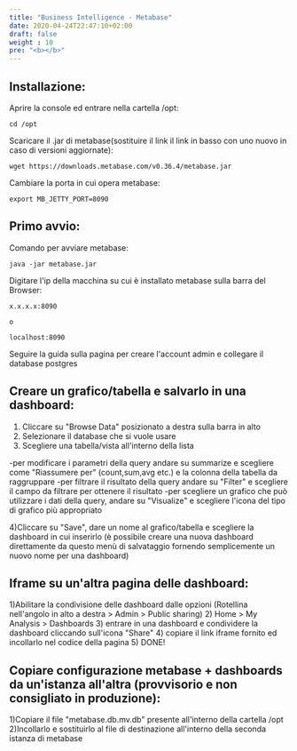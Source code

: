 ```yaml
---
title: "Business Intelligence - Metabase"
date: 2020-04-24T22:47:10+02:00
draft: false
weight : 10
pre: "<b></b>"
---
```

## Installazione:

Aprire la console ed entrare nella cartella /opt:  

```
cd /opt
```

Scaricare il .jar di metabase(sostituire il link il link in basso con uno nuovo in caso di versioni aggiornate):  

```
wget https://downloads.metabase.com/v0.36.4/metabase.jar
```

Cambiare la porta in cui opera metabase:  

```
export MB_JETTY_PORT=8090
```

## Primo avvio:

Comando per avviare metabase:  

```
java -jar metabase.jar
```

Digitare l'ip della macchina su cui è installato metabase sulla barra del Browser:

```
x.x.x.x:8090 

o

localhost:8090
```

Seguire la guida sulla pagina per creare l'account admin e collegare il database postgres

## Creare un grafico/tabella e salvarlo in una dashboard:

1) Cliccare su "Browse Data" posizionato a destra sulla barra in alto
2) Selezionare il database che si vuole usare
3) Scegliere una tabella/vista all'interno della lista

-per modificare i parametri della query andare su summarize e scegliere come "Riassumere per" (count,sum,avg etc.) e la colonna della tabella da raggruppare
-per filtrare il risultato della query andare su "Filter" e scegliere il campo da filtrare per ottenere il risultato
-per scegliere un grafico che può utilizzare i dati della query, andare su "Visualize" e scegliere l'icona del tipo di grafico più appropriato

4)Cliccare su "Save", dare un nome al grafico/tabella e scegliere la dashboard in cui inserirlo (è possibile creare una nuova dashboard direttamente da questo menù di salvataggio fornendo semplicemente un nuovo nome per una dashboard)

## Iframe su un'altra pagina delle dashboard:

1)Abilitare la condivisione delle dashboard dalle opzioni (Rotellina nell'angolo in alto a destra > Admin > Public sharing)
2) Home > My Analysis > Dashboards
3) entrare in una dashboard e condividere la dashboard cliccando sull'icona "Share"
4) copiare il link iframe fornito ed incollarlo nel codice della pagina 
5) DONE!

## Copiare configurazione metabase + dashboards da un'istanza all'altra (provvisorio e non consigliato in produzione):

1)Copiare il file "metabase.db.mv.db" presente all'interno della cartella /opt 
2)Incollarlo e sostituirlo al file di destinazione all'interno della seconda istanza di metabase
  
  






